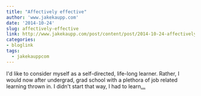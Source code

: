 ```yaml
---
title: "Affectively effective"
author: 'www.jakekaupp.com'
date: '2014-10-24'
slug: affectively-effective
link: http://www.jakekaupp.com/post/content/post/2014-10-24-affectively-effective/
categories:
- bloglink
tags:
  - jakekauppcom
---
```


I'd like to consider myself as a self-directed, life-long learner. Rather, I would now after undergrad, grad school with a plethora of job related learning thrown in. I didn't start that way, I had to learn[... <i class="fas fa-external-link-alt"></i>](http://www.jakekaupp.com/post/content/post/2014-10-24-affectively-effective/)

